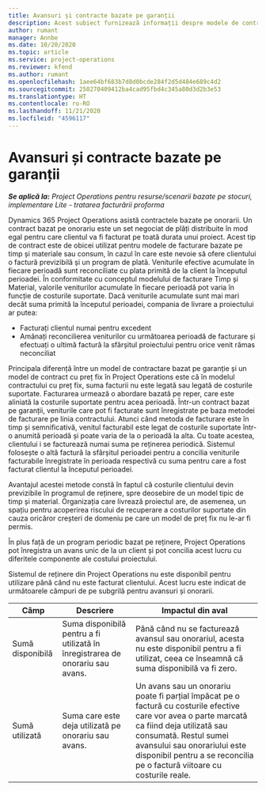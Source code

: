 ```yaml
---
title: Avansuri și contracte bazate pe garanții
description: Acest subiect furnizează informații despre modele de contractare și avansuri pe bază de onorariu în Project Operations.
author: rumant
manager: Annbe
ms.date: 10/20/2020
ms.topic: article
ms.service: project-operations
ms.reviewer: kfend
ms.author: rumant
ms.openlocfilehash: 1aee64bf683b7d8d0bcde284f2d5d484e689c4d2
ms.sourcegitcommit: 250270409412ba4cad95fbd4c345a80d3d2b3e53
ms.translationtype: HT
ms.contentlocale: ro-RO
ms.lasthandoff: 11/21/2020
ms.locfileid: "4596117"
---
```

# <a name="advances-and-retainer-based-contracts"></a>Avansuri și contracte bazate pe garanții


_**Se aplică la:** Project Operations pentru resurse/scenarii bazate pe stocuri, implementare Lite - tratarea facturării proforma_

Dynamics 365 Project Operations asistă contractele bazate pe onorarii. Un contract bazat pe onorariu este un set negociat de plăți distribuite în mod egal pentru care clientul va fi facturat pe toată durata unui proiect. Acest tip de contract este de obicei utilizat pentru modele de facturare bazate pe timp și materiale sau consum, în cazul în care este nevoie să ofere clientului o factură previzibilă și un program de plată. Veniturile efective acumulate în fiecare perioadă sunt reconciliate cu plata primită de la client la începutul perioadei. În conformitate cu conceptul modelului de facturare Timp și Material, valorile veniturilor acumulate în fiecare perioadă pot varia în funcție de costurile suportate. Dacă veniturile acumulate sunt mai mari decât suma primită la începutul perioadei, compania de livrare a proiectului ar putea:

- Facturați clientul numai pentru excedent 
- Amânați reconcilierea veniturilor cu următoarea perioadă de facturare și efectuați o ultimă factură la sfârșitul proiectului pentru orice venit rămas neconciliat

Principala diferență între un model de contractare bazat pe garanție și un model de contract cu preț fix în Project Operations este că în modelul contractului cu preț fix, suma facturii nu este legată sau legată de costurile suportate. Facturarea urmează o abordare bazată pe reper, care este aliniată la costurile suportate pentru acea perioadă. Într-un contract bazat pe garanții, veniturile care pot fi facturate sunt înregistrate pe baza metodei de facturare pe linia contractului. Atunci când metoda de facturare este în timp și semnificativă, venitul facturabil este legat de costurile suportate într-o anumită perioadă și poate varia de la o perioadă la alta. Cu toate acestea, clientului i se facturează numai suma pe reținerea periodică. Sistemul folosește o altă factură la sfârșitul perioadei pentru a concilia veniturile facturabile înregistrate în perioada respectivă cu suma pentru care a fost facturat clientul la începutul perioadei.

Avantajul acestei metode constă în faptul că costurile clientului devin previzibile în programul de reținere, spre deosebire de un model tipic de timp și material. Organizația care livrează proiectul are, de asemenea, un spațiu pentru acoperirea riscului de recuperare a costurilor suportate din cauza oricăror creșteri de domeniu pe care un model de preț fix nu le-ar fi permis.

În plus față de un program periodic bazat pe reținere, Project Operations pot înregistra un avans unic de la un client și pot concilia acest lucru cu diferitele componente ale costului proiectului.

Sistemul de reținere din Project Operations nu este disponibil pentru utilizare până când nu este facturat clientului. Acest lucru este indicat de următoarele câmpuri de pe subgrilă pentru avansuri și onorarii.

| Câmp | Descriere | Impactul din aval |
| --- | --- | --- |
| Sumă disponibilă | Suma disponibilă pentru a fi utilizată în înregistrarea de onorariu sau avans. | Până când nu se facturează avansul sau onorariul, acesta nu este disponibil pentru a fi utilizat, ceea ce înseamnă că suma disponibilă va fi zero. |
| Sumă utilizată | Suma care este deja utilizată pe onorariu sau avans. | Un avans sau un onorariu poate fi parțial împăcat pe o factură cu costurile efective care vor avea o parte marcată ca fiind deja utilizată sau consumată. Restul sumei avansului sau onorariului este disponibil pentru a se reconcilia pe o factură viitoare cu costurile reale. |
